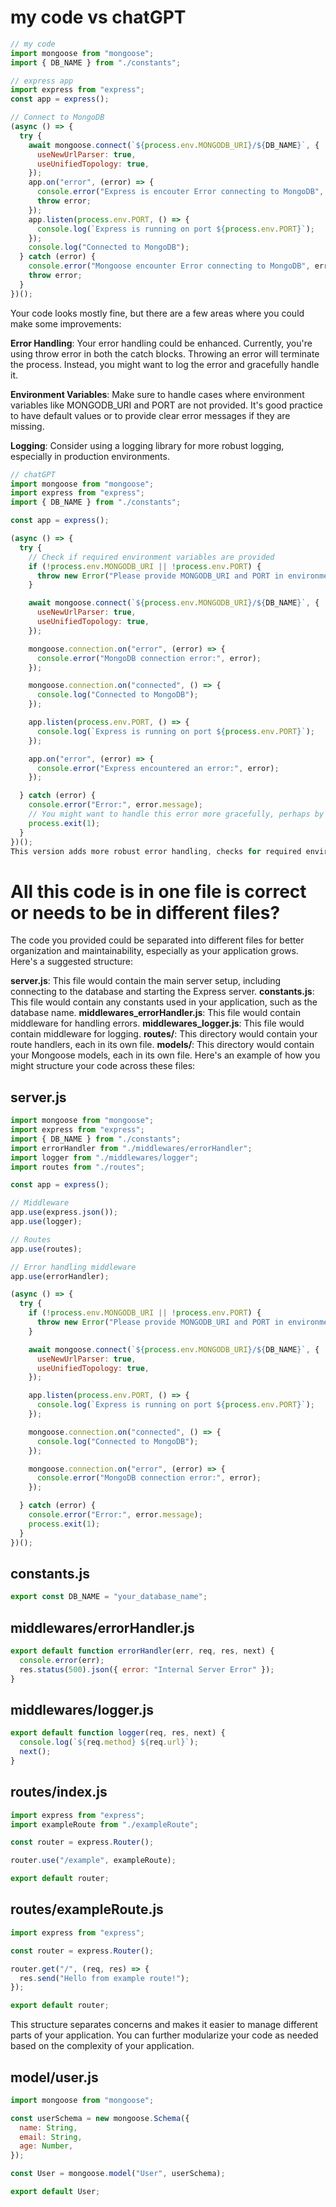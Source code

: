 # my code vs chatGPT

```javascript
// my code
import mongoose from "mongoose";
import { DB_NAME } from "./constants";

// express app
import express from "express";
const app = express();

// Connect to MongoDB
(async () => {
  try {
    await mongoose.connect(`${process.env.MONGODB_URI}/${DB_NAME}`, {
      useNewUrlParser: true,
      useUnifiedTopology: true,
    });
    app.on("error", (error) => {
      console.error("Express is encouter Error connecting to MongoDB", error);
      throw error;
    });
    app.listen(process.env.PORT, () => {
      console.log(`Express is running on port ${process.env.PORT}`);
    });
    console.log("Connected to MongoDB");
  } catch (error) {
    console.error("Mongoose encounter Error connecting to MongoDB", error);
    throw error;
  }
})();
```
Your code looks mostly fine, but there are a few areas where you could make some improvements:

**Error Handling**: Your error handling could be enhanced. Currently, you're using throw error in both the catch blocks. Throwing an error will terminate the process. Instead, you might want to log the error and gracefully handle it.

**Environment Variables**: Make sure to handle cases where environment variables like MONGODB_URI and PORT are not provided. It's good practice to have default values or to provide clear error messages if they are missing.

**Logging**: Consider using a logging library for more robust logging, especially in production environments.

```javascript
// chatGPT
import mongoose from "mongoose";
import express from "express";
import { DB_NAME } from "./constants";

const app = express();

(async () => {
  try {
    // Check if required environment variables are provided
    if (!process.env.MONGODB_URI || !process.env.PORT) {
      throw new Error("Please provide MONGODB_URI and PORT in environment variables.");
    }

    await mongoose.connect(`${process.env.MONGODB_URI}/${DB_NAME}`, {
      useNewUrlParser: true,
      useUnifiedTopology: true,
    });

    mongoose.connection.on("error", (error) => {
      console.error("MongoDB connection error:", error);
    });

    mongoose.connection.on("connected", () => {
      console.log("Connected to MongoDB");
    });

    app.listen(process.env.PORT, () => {
      console.log(`Express is running on port ${process.env.PORT}`);
    });

    app.on("error", (error) => {
      console.error("Express encountered an error:", error);
    });

  } catch (error) {
    console.error("Error:", error.message);
    // You might want to handle this error more gracefully, perhaps by shutting down the server
    process.exit(1);
  }
})();
This version adds more robust error handling, checks for required environment variables, and provides clearer logging messages. It also listens for MongoDB connection events and logs them accordingly.
```
# All this code is in one file is correct or needs to be in different files?

The code you provided could be separated into different files for better organization and maintainability, especially as your application grows. Here's a suggested structure:

**server.js**: This file would contain the main server setup, including connecting to the database and starting the Express server.
**constants.js**: This file would contain any constants used in your application, such as the database name.
**middlewares_errorHandler.js**: This file would contain middleware for handling errors.
**middlewares_logger.js**: This file would contain middleware for logging.
**routes/**: This directory would contain your route handlers, each in its own file.
**models/**: This directory would contain your Mongoose models, each in its own file.
Here's an example of how you might structure your code across these files:

## server.js

```javascript
import mongoose from "mongoose";
import express from "express";
import { DB_NAME } from "./constants";
import errorHandler from "./middlewares/errorHandler";
import logger from "./middlewares/logger";
import routes from "./routes";

const app = express();

// Middleware
app.use(express.json());
app.use(logger);

// Routes
app.use(routes);

// Error handling middleware
app.use(errorHandler);

(async () => {
  try {
    if (!process.env.MONGODB_URI || !process.env.PORT) {
      throw new Error("Please provide MONGODB_URI and PORT in environment variables.");
    }

    await mongoose.connect(`${process.env.MONGODB_URI}/${DB_NAME}`, {
      useNewUrlParser: true,
      useUnifiedTopology: true,
    });

    app.listen(process.env.PORT, () => {
      console.log(`Express is running on port ${process.env.PORT}`);
    });

    mongoose.connection.on("connected", () => {
      console.log("Connected to MongoDB");
    });

    mongoose.connection.on("error", (error) => {
      console.error("MongoDB connection error:", error);
    });

  } catch (error) {
    console.error("Error:", error.message);
    process.exit(1);
  }
})();
```

## constants.js

```javascript
export const DB_NAME = "your_database_name";
```

## middlewares/errorHandler.js

```javascript
export default function errorHandler(err, req, res, next) {
  console.error(err);
  res.status(500).json({ error: "Internal Server Error" });
}
```

## middlewares/logger.js

```javascript
export default function logger(req, res, next) {
  console.log(`${req.method} ${req.url}`);
  next();
}
```

## routes/index.js

```javascript
import express from "express";
import exampleRoute from "./exampleRoute";

const router = express.Router();

router.use("/example", exampleRoute);

export default router;
```

## routes/exampleRoute.js

```javascript
import express from "express";

const router = express.Router();

router.get("/", (req, res) => {
  res.send("Hello from example route!");
});

export default router;
```

This structure separates concerns and makes it easier to manage different parts of your application. You can further modularize your code as needed based on the complexity of your application.

## model/user.js

```javascript
import mongoose from "mongoose";

const userSchema = new mongoose.Schema({
  name: String,
  email: String,
  age: Number,
});

const User = mongoose.model("User", userSchema);

export default User;
```
